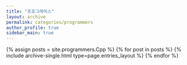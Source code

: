 ```yaml
---
title: "프로그래머스"
layout: archive
permalink: categories/programmers
author_profile: true
sidebar_main: true
---
```


{% assign posts = site.programmers.Cpp %}
{% for post in posts %} {% include archive-single.html type=page.entries_layout %} {% endfor %}

